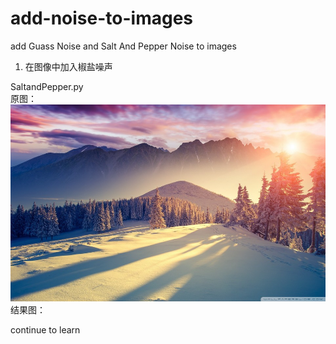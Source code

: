 # add-noise-to-images
add Guass Noise and Salt And Pepper Noise to images

1. 在图像中加入椒盐噪声

SaltandPepper.py<br>
原图：<br>
![](https://github.com/cassie1728/add-noise-to-images/raw/master/org_image/fengjing.jpg)
<br>
结果图：

continue to learn
